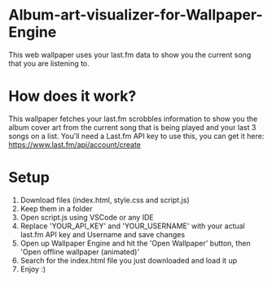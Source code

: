 # Album-art-visualizer-for-Wallpaper-Engine
This web wallpaper uses your last.fm data to show you the current song that you are listening to.

# How does it work?
This wallpaper fetches your last.fm scrobbles information to show you the album cover art from the current song that is being played and your last 3 songs on a list.
You'll need a Last.fm API key to use this, you can get it here: https://www.last.fm/api/account/create

# Setup
1. Download files (index.html, style.css and script.js)
2. Keep them in a folder
3. Open script.js using VSCode or any IDE
4. Replace 'YOUR_API_KEY' and 'YOUR_USERNAME' with your actual last.fm API key and Username and save changes
5. Open up Wallpaper Engine and hit the 'Open Wallpaper' button, then 'Open offline wallpaper (animated)'
6. Search for the index.html file you just downloaded and load it up
7. Enjoy :)
